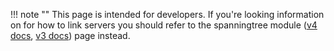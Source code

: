 <!-- This file contains a page fragment. Any changes will affect all pages that include it. -->

!!! note ""
    This page is intended for developers. If you're looking information on for how to link servers you should refer to the spanningtree module ([v4 docs](/4/modules/spanningtree), [v3 docs](/3/modules/spanningtree)) page instead.
